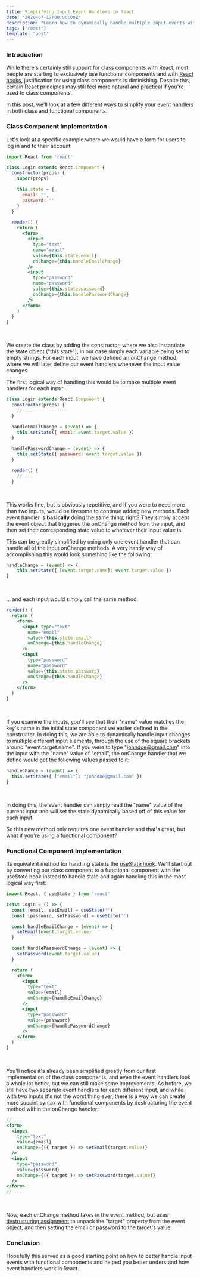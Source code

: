 ```yaml
---
title: Simplifying Input Event Handlers in React
date: "2020-07-17T00:00:00Z"
description: "Learn how to dynamically handle multiple input events with much cleaner, easy-to-read syntax using functional React components"
tags: ['react']
template: "post"
---
```


### Introduction

While there's certainly still support for class components with React, most people are starting to exclusively use functional components and with [React hooks](https://reactjs.org/docs/hooks-intro.html), justification for using class components is diminishing. Despite this, certain React principles may still feel more natural and practical if you're used to class components.

In this post, we'll look at a few different ways to simplify your event handlers in both class and functional components.

### Class Component Implementation

Let's look at a specific example where we would have a form for users to log in and to their account:

```jsx
import React from 'react'

class Login extends React.Component {
  constructor(props) {
    super(props)

    this.state = {
      email: '',
      password: ''
    }
  }

  render() {
    return (
      <form>
        <input
          type="text"
          name="email"
          value={this.state.email}
          onChange={this.handleEmailChange}
        />
        <input
          type="password"
          name="password"
          value={this.state.password}
          onChange={this.handlePasswordChange}
        />
      </form>
    )
  }
}
```
<br/>

We create the class by adding the constructor, where we also instantiate the state object ("this.state"), in our case simply each variable being set to empty strings. For each input, we have defined an onChange method, where we will later define our event handlers whenever the input value changes.

The first logical way of handling this would be to make multiple event handlers for each input:

```jsx
class Login extends React.Component {
  constructor(props) {
    // ...
  }

  handleEmailChange = (event) => {
    this.setState({ email: event.target.value })
  }

  handlePasswordChange = (event) => {
    this.setState({ password: event.target.value })
  }

  render() {
    // ...
  }
```
<br/>

This works fine, but is obviously repetitive, and if you were to need more than two inputs, would be tiresome to continue adding new methods. Each event handler is **basically** doing the same thing, right? They simply accept the event object that triggered the onChange method from the input, and then set their corresponding state value to whatever their input value is. 

This can be greatly simplified by using only one event handler that can handle all of the input onChange methods. A very handy way of accomplishing this would look something like the following:

```jsx
handleChange = (event) => {
    this.setState({ [event.target.name]: event.target.value })
}
```
<br/>

... and each input would simply call the same method:

```jsx
render() {
  return (
    <form>
      <input type="text"
        name="email"
        value={this.state.email}
        onChange={this.handleChange}
      />
      <input
        type="password"
        name="password"
        value={this.state.password}
        onChange={this.handleChange}
      />
    </form>
  )
}
```
<br/>

If you examine the inputs, you'll see that their "name" value matches the key's name in the initial state component we earlier defined in the constructor. In doing this, we are able to dynamically handle input changes to multiple different input elements, through the use of the square brackets around "event.target.name". If you were to type "johndoe@gmail.com" into the input with the "name" value of "email", the onChange handler that we define would get the following values passed to it:

```jsx
handleChange = (event) => {
  this.setState({ ["email"]: "johndoe@gmail.com" })
}
```
<br/>

In doing this, the event handler can simply read the "name" value of the current input and will set the state dynamically based off of this value for each input.

So this new method only requires one event handler and that's great, but what if you're using a functional component?

### Functional Component Implementation

Its equivalent method for handling state is the [useState hook](https://reactjs.org/docs/hooks-state.html). We'll start out by converting our class component to a functional component with the useState hook instead to handle state and again handling this in the most logical way first:

```jsx
import React, { useState } from 'react'

const Login = () => {
  const [email, setEmail] = useState('')
  const [password, setPassword] = useState('')

  const handleEmailChange = (event) => {
    setEmail(event.target.value)
  }

  const handlePasswordChange = (event) => {
    setPassword(event.target.value)
  }

  return (
    <form>
      <input
        type="text"
        value={email}
        onChange={handleEmailChange}
      />
      <input
        type="password"
        value={password}
        onChange={handlePasswordChange}
      />
    </form>
  )
}
```
<br/>

You'll notice it's already been simplified greatly from our first implementation of the class components, and even the event handlers look a whole lot better, but we can still make some improvements. As before, we still have two separate event handlers for each different input, and while with two inputs it's not the worst thing ever, there is a way we can create more succint syntax with functional components by destructuring the event method within the onChange handler:
```jsx
// ...
<form>
  <input
    type="text"
    value={email}
    onChange={({ target }) => setEmail(target.value)}
  />
  <input
    type="password"
    value={password}
    onChange={({ target }) => setPassword(target.value)}
  />
</form>
// ...
```
<br/>

Now, each onChange method takes in the event method, but uses [destructuring assignment](https://developer.mozilla.org/en-US/docs/Web/JavaScript/Reference/Operators/Destructuring_assignment) to unpack the "target" property from the event object, and then setting the email or password to the target's value.

### Conclusion
Hopefully this served as a good starting point on how to better handle input events with functional components and helped you better understand how event handlers work in React.